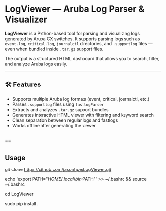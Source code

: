 # LogViewer — Aruba Log Parser & Visualizer

**LogViewer** is a Python-based tool for parsing and visualizing logs generated by Aruba CX switches. It supports parsing logs such as `event.log`, `critical.log`, `journalctl` directories, and `.supportlog` files — even when bundled inside `.tar.gz` support files.

The output is a structured HTML dashboard that allows you to search, filter, and analyze Aruba logs easily.

---

## 🛠 Features

-  Supports multiple Aruba log formats (event, critical, journalctl, etc.)
-  Parses `.supportlog` files using `fastlogParser`
- Extracts and analyzes `.tar.gz` support bundles
- Generates interactive HTML viewer with filtering and keyword search
-  Clean separation between regular logs and fastlogs
-  Works offline after generating the viewer

--
---

##  Usage

git clone https://github.com/jasonhpe/LogViewer.git

echo 'export PATH="$HOME/.local/bin:$PATH"' >> ~/.bashrc && source ~/.bashrc

cd LogViewer

sudo pip install .



